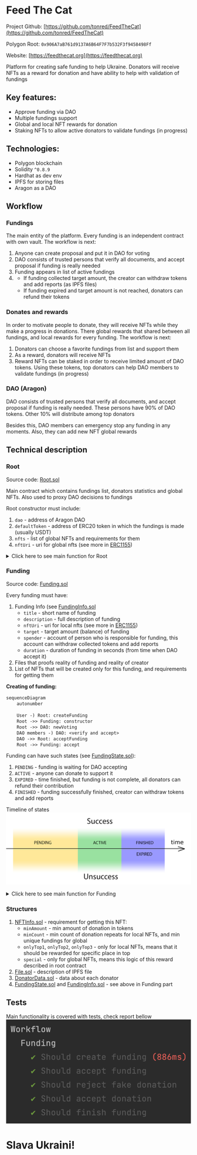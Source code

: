 # Feed The Cat

Project Github: [https://github.com/tonred/FeedTheCat](https://github.com/tonred/FeedTheCat)

Polygon Root: `0x906A7aB761d9137A6B64F7F7b532F3f9458498Ff`

Website: [https://feedthecat.org](https://feedthecat.org)

Platform for creating safe funding to help Ukraine. Donators will receive NFTs
as a reward for donation and have ability to help with validation of fundings

## Key features:
* Approve funding via DAO
* Multiple fundings support
* Global and local NFT rewards for donation
* Staking NFTs to allow active donators to validate fundings (in progress)

## Technologies:
* Polygon blockchain
* Solidity `^0.8.9`
* Hardhat as dev env
* IPFS for storing files
* Aragon as a DAO

## Workflow

### Fundings
The main entity of the platform. Every funding is an independent contract
with own vault. The workflow is next:
1) Anyone can create proposal and put it in DAO for voting
2) DAO consists of trusted persons that verify all documents, and accept
proposal if funding is really needed
3) Funding appears in list of active fundings
4) 
    * If funding collected target amount, the creator can withdraw tokens
    and add reports (as IPFS files)
    * If funding expired and target amount is not reached, donators can
    refund their tokens

### Donates and rewards
In order to motivate people to donate, they will receive NFTs while
they make a progress in donations. There global rewards that shared
between all fundings, and local rewards for every funding. The workflow is next:
1) Donators can choose a favorite fundings from list and support them
2) As a reward, donators will receive NFTs
3) Reward NFTs can be staked in order to receive limited amount of DAO tokens.
Using these tokens, top donators can help DAO members to validate fundings (in progress)

### DAO (Aragon)
DAO consists of trusted persons that verify all documents, and accept
proposal if funding is really needed. These persons have 90% of DAO tokens.
Other 10% will distribute among top donators

Besides this, DAO members can emergency stop any funding in any moments.
Also, they can add new NFT global rewards

## Technical description

### Root
Source code: [Root.sol](contracts/Root.sol)

Main contract which contains fundings list, donators statistics and
global NFTs. Also used to proxy DAO decisions to fundings

Root constructor must include:
1) `dao` - address of Aragon DAO
2) `defaultToken` - address of ERC20 token in which the fundings is made (usually USDT)
3) `nfts` - list of global NFTs and requirements for them
4) `nftUri` - uri for global nfts (see more in [ERC1155](https://github.com/OpenZeppelin/openzeppelin-contracts/blob/master/contracts/token/ERC1155/ERC1155.sol#L35))

<details>
<summary>Click here to see main function for Root</summary>

```solidity
function createFunding(FundingInfo calldata info, File[] calldata files, NFTInfo[] calldata nfts) external;
function acceptFunding(uint32 fundingID) external;
function processDonation(uint32 fundingID, address donator, uint256 amount) external;
function emergencyFinish(uint32 fundingID) external;
```

</details>

### Funding
Source code: [Funding.sol](contracts/Funding.sol)

Every funding must have:
1) Funding Info (see [FundingInfo.sol](contracts/structs/FundingInfo.sol)
    * `title` - short name of funding
    * `description` - full description of funding
    * `nftUri` - uri for local nfts (see more in [ERC1155](https://github.com/OpenZeppelin/openzeppelin-contracts/blob/master/contracts/token/ERC1155/ERC1155.sol#L35))
    * `target` - target amount (balance) of funding
    * `spender` - account of person who is responsible for funding,
    this account can withdraw collected tokens and add reports
    * `duration` - duration of funding in seconds (from time when DAO accept it)
2) Files that proofs reality of funding and reality of creator
3) List of NFTs that will be created only for this funding,
and requirements for getting them

**Creating of funding:**
```mermaid
sequenceDiagram
    autonumber

    User -) Root: createFunding
    Root ->> Funding: constructor
    Root ->> DAO: newVoting
    DAO members -) DAO: <verify and accept>
    DAO ->> Root: acceptFunding
    Root ->> Funding: accept
```

Funding can have such states (see [FundingState.sol](contracts/structs/FundingState.sol)):
1) `PENDING` - funding is waiting for DAO accepting
2) `ACTIVE` - anyone can donate to support it
3) `EXPIRED` - time finished, but funding is not complete, all donators
can refund their contribution
4) `FINISHED` - funding successfully finished, creator can withdraw tokens
and add reports

Timeline of states
![ftc-state](docs/ftc-state.png)

<details>
<summary>Click here to see main function for Funding</summary>

```solidity
function state() external view returns (FundingState);
function accept() external;
function donateDefault(uint256 amount) external;
function refund() external;
function withdraw(address to, uint256 amount) external;
function addReports(File[] calldata reports) external;
function emergencyFinish() external;
```

</details>

### Structures
1) [NFTInfo.sol](contracts/structs/NFTInfo.sol) - requirement for getting this NFT:
    * `minAmount` - min amount of donation in tokens
    * `minCount` - min count of donation repeats for local NFTs, and min unique fundings for global
    * `onlyTop1`, `onlyTop2`, `onlyTop3` - only for local NFTs, means that it should be rewarded for
    specific place in top
    * `special` - only for global NFTs, means this logic of this reward described in root contract
2) [File.sol](contracts/structs/File.sol) - description of IPFS file
3) [DonatorData.sol](contracts/structs/DonatorData.sol) - data about each donator
4) [FundingState.sol](contracts/structs/DonatorData.sol) and [FundingInfo.sol](contracts/structs/FundingInfo.sol) - see above in Funding part

## Tests
Main functionality is covered with tests, check report bellow
![tests](docs/tests.png)

# Slava Ukraini!
